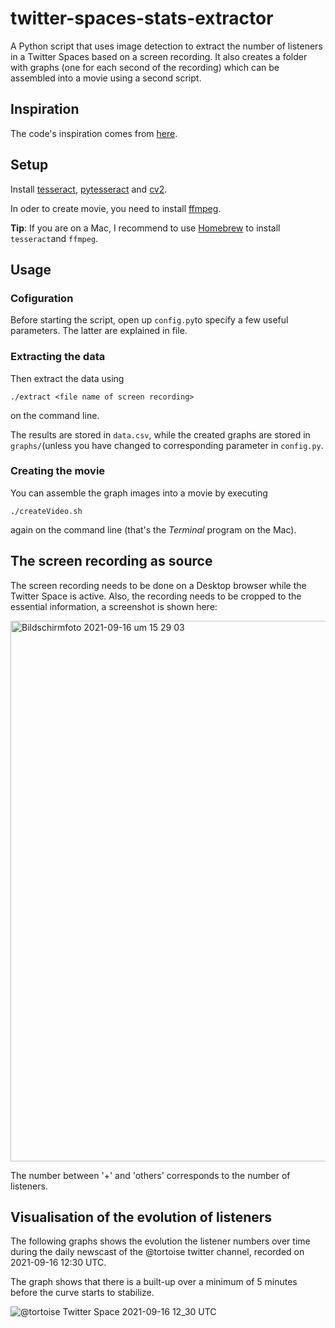 # twitter-spaces-stats-extractor
A Python script that uses image detection to extract the number of listeners in a Twitter Spaces based on a screen recording. It also creates a folder with graphs (one for each second of the recording) which can be assembled into a movie using a second script.

## Inspiration
The code's inspiration comes from [here](https://dev.to/video/introduction-to-text-detection-using-opencv-and-pytesseract-3he2).

## Setup
Install [tesseract](https://github.com/tesseract-ocr/tesseract), [pytesseract](https://pypi.org/project/pytesseract/) and [cv2](https://pypi.org/project/opencv-python/).

In oder to create movie, you need to install [ffmpeg](https://ffmpeg.org).

**Tip**: If you are on a Mac, I recommend to use [Homebrew](https://brew.sh/index_de) to install ```tesseract```and ```ffmpeg```.

## Usage

### Cofiguration
Before starting the script, open up ```config.py```to specify a few useful parameters. The latter are explained in file.


### Extracting the data
Then extract the data using
```
./extract <file name of screen recording>
```
on the command line.

The results are stored in ```data.csv```, while the created graphs are stored in ```graphs/```(unless you have changed to corresponding parameter in ```config.py```.

### Creating the movie
You can assemble the graph images into a movie by executing

```./createVideo.sh```

again on the command line (that's the *Terminal* program on the Mac).


## The screen recording as source
The screen recording needs to be done on a Desktop browser while the Twitter Space is active. Also, the recording needs to be cropped to the essential information, a screenshot is shown here:

<img width="865" alt="Bildschirmfoto 2021-09-16 um 15 29 03" src="https://user-images.githubusercontent.com/5444043/133624480-f1451c42-4f77-41be-9668-68d37aaab039.png">

The number between '+' and 'others' corresponds to the number of listeners.

## Visualisation of the evolution of listeners
The following graphs shows the evolution the listener numbers over time during the daily newscast of the @tortoise twitter channel, recorded on 2021-09-16 12:30 UTC.

The graph shows that there is a built-up over a minimum of 5 minutes before the curve starts to stabilize. 

![@tortoise Twitter Space 2021-09-16 12_30 UTC](https://user-images.githubusercontent.com/5444043/133624648-317e4d19-174e-4920-b1d1-05fda2998f59.png)
